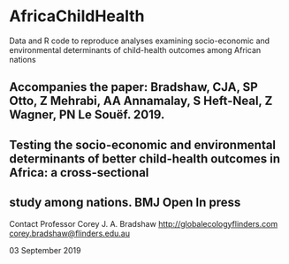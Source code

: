 # AfricaChildHealth
Data and R code to reproduce analyses examining socio-economic and environmental determinants of child-health outcomes among African nations

## Accompanies the paper: Bradshaw, CJA, SP Otto, Z Mehrabi, AA Annamalay, S Heft-Neal, Z Wagner, PN Le Souëf. 2019.
## Testing the socio-economic and environmental determinants of better child-health outcomes in Africa: a cross-sectional
## study among nations. BMJ Open In press

Contact Professor Corey J. A. Bradshaw
http://globalecologyflinders.com
corey.bradshaw@flinders.edu.au

03 September 2019
